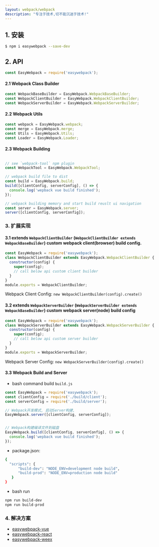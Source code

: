 ```yaml
---
layout: webpack/webpack
description: "专注于技术,切不能沉迷于技术!"
---
```


## 1. 安装

```bash
$ npm i easywebpack --save-dev
```


## 2. API


```js
const EasyWebpack = require('easywebpack');
```

#### 2.1 Webpack Class Builder 

```js
const WebpackBaseBuilder = EasyWebpack.WebpackBaseBuilder;
const WebpackClientBuilder = EasyWebpack.WebpackClientBuilder;
const WebpackServerBuilder = EasyWebpack.WebpackServerBuilder;
```

#### 2.2 Webpack Utils
  

```js  
const webpack = EasyWebpack.webpack;
const merge = EasyWebpack.merge;
const Utils = EasyWebpack.Utils;
const Loader = EasyWebpack.Loader;
```

#### 2.3 Webpack Building
 
```js 

// see `webpack-tool` npm plugin
const WebpackTool = EasyWebpack.WebpackTool;

// webpack build file to dist
const build = EasyWebpack.build;
build([clientConfig, serverConfig], () => {
  console.log('wepback vue build finished');
});

// webpack building memory and start build reuslt ui navigation
const server = EasyWebpack.server;
server([clientConfig, serverConfig]);
```

### 3. 扩展实现

####  3.1 extends `WebpackClientBuilder` (`WebpackClientBuilder extends WebpackBaseBuilder`) custom webpack client(browser) build config.

```js
const EasyWebpack = require('easywebpack');
class WebpackClientBuilder extends EasyWebpack.WebpackClientBuilder {
  constructor(config) {
    super(config);
    // call below api custom client builder
  }
}
module.exports = WebpackClientBuilder;
```

Webpack Client Config: `new WebpackClientBuilder(config).create()`


#### 3.2 extends `WebpackServerBuilder` (`WebpackServerBuilder extends WebpackBaseBuilder`) custom webpack server(node) build config

```js
const EasyWebpack = require('easywebpack');
class WebpackServerBuilder extends EasyWebpack.WebpackServerBuilder {
  constructor(config) {
    super(config);
    // call below api custom server builder
  }
}
module.exports = WebpackServerBuilder;
```
Webpack Server Config: `new WebpackServerBuilder(config).create()`


#### 3.3 Webpack Build and Server

- bash command build `build.js`


```js
const EasyWebpack = require('easywebpack');
const clientConfig = require('./build/client');
const serverConfig = require('./build/server');

// Webpack开发模式, 启动Server构建,
EasyWebpack.server([clientConfig, serverConfig]);


// Webpack构建编译文件到磁盘
EasyWebpack.build([clientConfig, serverConfig], () => {
  console.log('wepback vue build finished');
});
```

- package.json:

```bash
{
  "scripts": {
      "build-dev": "NODE_ENV=development node build",
      "build-prod": "NODE_ENV=production node build"
   }
}
```

- bash run

```bash
npm run build-dev
npm run build-prod
```

### 4. 解决方案


- [easywebpack-vue](https://github.com/hubcarl/easywebpack-vue.git) 
- [easywebpack-react](https://github.com/hubcarl/easywebpack-react.git) 
- [easywebpack-weex](https://github.com/hubcarl/easywebpack-weex.git)